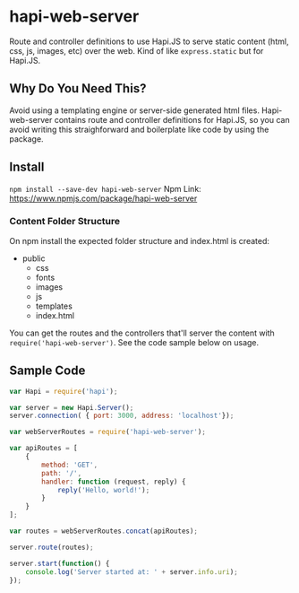 # hapi-web-server
Route and controller definitions to use Hapi.JS to serve static content (html, css, js, images, etc) over the web. Kind of like `express.static` but for Hapi.JS.

## Why Do You Need This?
Avoid using a templating engine or server-side generated html files. Hapi-web-server contains route and controller definitions for Hapi.JS, so you can avoid writing this straighforward and boilerplate like code by using the package.

## Install
`npm install --save-dev hapi-web-server`
Npm Link: https://www.npmjs.com/package/hapi-web-server

### Content Folder Structure
On npm install the expected folder structure and index.html is created:
- public
  - css
  - fonts
  - images
  - js
  - templates
  - index.html

You can get the routes and the controllers that'll server the content with `require('hapi-web-server')`. See the code sample below on usage.

## Sample Code
```javascript
var Hapi = require('hapi');

var server = new Hapi.Server();
server.connection( { port: 3000, address: 'localhost'});

var webServerRoutes = require('hapi-web-server');

var apiRoutes = [
    {
        method: 'GET',
        path: '/',
        handler: function (request, reply) {
            reply('Hello, world!');
        }
    }
];

var routes = webServerRoutes.concat(apiRoutes);

server.route(routes);

server.start(function() {
    console.log('Server started at: ' + server.info.uri);
});
```
